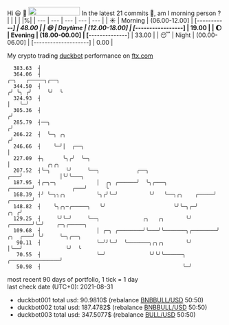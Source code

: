 Hi :smiley: :wave: <img src="https://jojoee.jojoee.com/api/utcnow" width="120" height="20">
In the latest 21 commits :bug:, am I morning person ? 
| | | | |%|
| --- | --- | --- | --- | --- |
| :sunny: | Morning | (06.00-12.00] | [*********-----------] | 48.00 |
| :satisfied: | Daytime | (12.00-18.00] | [***-----------------] | 19.00 |
| :moon: | Evening | (18.00-00.00] | [******--------------] | 33.00 |
| :sleeping: | Night | (00.00-06.00] | [--------------------] | 0.00 |

My crypto trading [duckbot](https://github.com/jojoee/duckbot) performance on [ftx.com](https://ftx.com/#a=13144711)
```
  383.63  ┤
  364.06  ┤                                                                        ╭─╮   ╭─────╮╭──╮
  344.50  ┤                                                                       ╭╯ ╰╮ ╭╯     ╰╯  ╰
  324.93  ┤                                                                       │   ╰─╯
  305.36  ┤                                                                      ╭╯
  285.79  ┤──╮                                                                  ╭╯
  266.22  ┤  ╰─╮ ╭╮                                                            ╭╯
  246.66  ┤    ╰─╯│  ╭──╮                                                      │
  227.09  ┼╮      ╰╮╭╯  ╰─╮                                                    │            ╭╮╭╮
  207.52  ┤╰─╮     ╰╯     ╰──╮            ╭──╮                             ╭───╯            │╰╯╰───╮
  187.95  ┤╭─╮─╮             │  ╭╮ ╭──────╯  ╰╮╭───╮               ╭───────╯            ╭───╯      ╰
  168.39  ┤╯ ╰─╮╮╭╮          ╰╮╭╯╰─╯          ╰╯   ╰──╮╭╮    ╭─────╯            ╭───────╯
  148.82  ┤    ╰╮╭╮─╭─────╮   ╰╯                      ╰╯╰─╮╭─╯              ╭╮ ╭╯
  129.25  ┤     ╰╯╰─╯     ╰──╮              ╭╮   ╭╮       ╰╯        ╭───────╯╰─╯    ╭─╮╭─────╮
  109.68  ┤                  │ ╭─╮ ╭────────╯╰───╯╰───────╮╭────────╯       ╭╮  ╭───╯ ╰╯     ╰─╮╭──╮
   90.11  ┤                  ╰─╯╯╰─╯  ╰───────╮╭╮╭╮       ╰╯                │╰──╯              ╰╯  ╰
   70.55  ┤                  ╰─╯              ╰╯╰╯╰──────╮ ╭────────────────╯
   50.98  ┤                                              ╰─╯
```
most recent 90 days of portfolio, 1 tick = 1 day<br />
last check date (UTC+0): 2021-08-31
- duckbot001 total usd: 90.9810$ (rebalance [BNBBULL/USD](https://ftx.com/trade/DOGEBULL/USD#a=13144711) 50:50)
- duckbot002 total usd: 187.4782$ (rebalance [BNBBULL/USD](https://ftx.com/trade/BNBBULL/USD#a=13144711) 50:50)
- duckbot003 total usd: 347.5077$ (rebalance [BULL/USD](https://ftx.com/trade/BULL/USD#a=13144711) 50:50)

